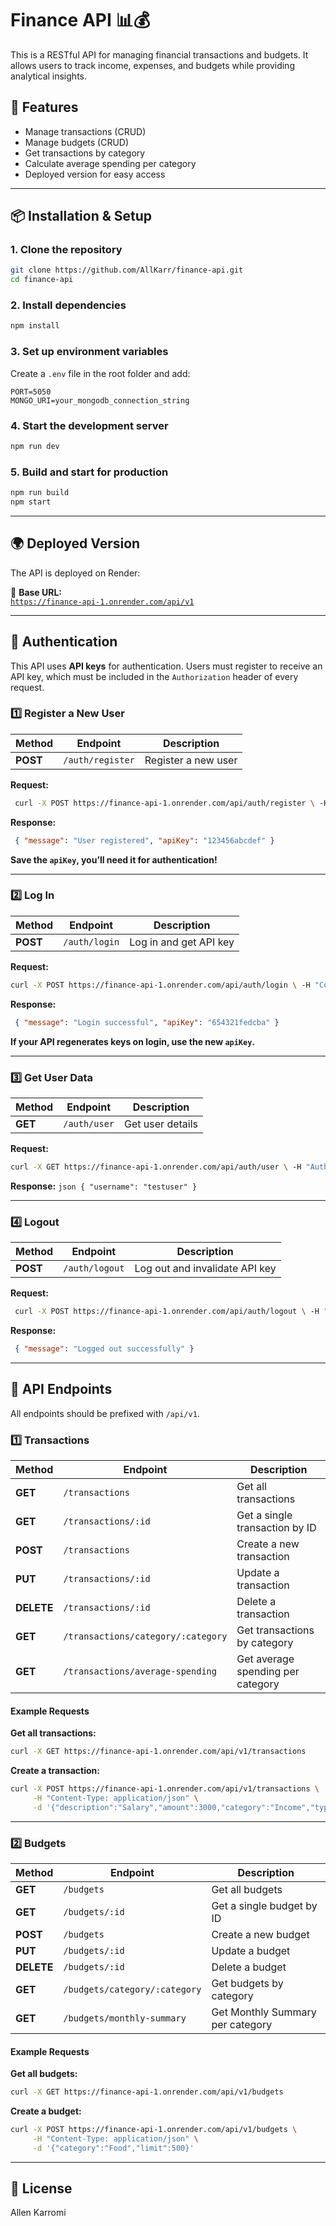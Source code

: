 # Finance API 📊💰

This is a RESTful API for managing financial transactions and budgets. It allows users to track income, expenses, and budgets while providing analytical insights.

## 🚀 Features
- Manage transactions (CRUD)
- Manage budgets (CRUD)
- Get transactions by category
- Calculate average spending per category
- Deployed version for easy access

---

## 📦 Installation & Setup

### 1. Clone the repository
```sh
git clone https://github.com/AllKarr/finance-api.git
cd finance-api
```

### 2. Install dependencies
```sh
npm install
```

### 3. Set up environment variables
Create a `.env` file in the root folder and add:

```env
PORT=5050
MONGO_URI=your_mongodb_connection_string
```

### 4. Start the development server
```sh
npm run dev
```

### 5. Build and start for production
```sh
npm run build
npm start
```

---

## 🌍 Deployed Version
The API is deployed on Render:

🔗 **Base URL:**  
[`https://finance-api-1.onrender.com/api/v1`](https://finance-api-1.onrender.com/api/v1)

---

## 🔑 Authentication
 
 This API uses **API keys** for authentication. Users must register to receive an API key, which must be included in the `Authorization` header of every request.

### 1️⃣ Register a New User
| Method | Endpoint | Description | 
|--------|----------|-------------| 
| **POST** | `/auth/register` | Register a new user |

**Request:** 
```sh
 curl -X POST https://finance-api-1.onrender.com/api/auth/register \ -H "Content-Type: application/json" \ -d '{"username": "testuser", "email": "test@example.com", "password": "testpassword"}' 
```

**Response:** 
```json
 { "message": "User registered", "apiKey": "123456abcdef" } 
``` 
**Save the `apiKey`, you’ll need it for authentication!**

---

### 2️⃣ Log In 
| Method | Endpoint | Description | 
|--------|----------|-------------| 
| **POST** | `/auth/login` | Log in and get API key |

**Request:** 
```sh
curl -X POST https://finance-api-1.onrender.com/api/auth/login \ -H "Content-Type: application/json" \ -d '{"username": "testuser", "password": "testpassword"}'
```

**Response:** 
```json
 { "message": "Login successful", "apiKey": "654321fedcba" }
```
**If your API regenerates keys on login, use the new `apiKey`.**

---

### 3️⃣ Get User Data 
| Method | Endpoint | Description | 
|--------|----------|-------------| 
| **GET** | `/auth/user` | Get user details |

**Request:** 
```sh
curl -X GET https://finance-api-1.onrender.com/api/auth/user \ -H "Authorization: Bearer YOUR_API_KEY_HERE"
```

**Response:** 
```json { "username": "testuser" } ```

---

### 4️⃣ Logout 
| Method | Endpoint | Description | 
|--------|----------|-------------| 
| **POST** | `/auth/logout` | Log out and invalidate API key |

**Request:** 
```sh
 curl -X POST https://finance-api-1.onrender.com/api/auth/logout \ -H "Authorization: Bearer YOUR_API_KEY_HERE" 
```

**Response:** 
```json
 { "message": "Logged out successfully" } 
```

---

## 📌 API Endpoints
All endpoints should be prefixed with `/api/v1`.

### 1️⃣ Transactions
| Method | Endpoint | Description |
|--------|----------|-------------|
| **GET** | `/transactions` | Get all transactions |
| **GET** | `/transactions/:id` | Get a single transaction by ID |
| **POST** | `/transactions` | Create a new transaction |
| **PUT** | `/transactions/:id` | Update a transaction |
| **DELETE** | `/transactions/:id` | Delete a transaction |
| **GET** | `/transactions/category/:category` | Get transactions by category |
| **GET** | `/transactions/average-spending` | Get average spending per category |

#### Example Requests
**Get all transactions:**
```sh
curl -X GET https://finance-api-1.onrender.com/api/v1/transactions
```

**Create a transaction:**
```sh
curl -X POST https://finance-api-1.onrender.com/api/v1/transactions \
     -H "Content-Type: application/json" \
     -d '{"description":"Salary","amount":3000,"category":"Income","type":"income"}'
```

---

### 2️⃣ Budgets
| Method | Endpoint | Description |
|--------|----------|-------------|
| **GET** | `/budgets` | Get all budgets |
| **GET** | `/budgets/:id` | Get a single budget by ID |
| **POST** | `/budgets` | Create a new budget |
| **PUT** | `/budgets/:id` | Update a budget |
| **DELETE** | `/budgets/:id` | Delete a budget |
| **GET** | `/budgets/category/:category` | Get budgets by category |
| **GET** | `/budgets/monthly-summary` | Get Monthly Summary per category |

#### Example Requests
**Get all budgets:**
```sh
curl -X GET https://finance-api-1.onrender.com/api/v1/budgets
```

**Create a budget:**
```sh
curl -X POST https://finance-api-1.onrender.com/api/v1/budgets \
     -H "Content-Type: application/json" \
     -d '{"category":"Food","limit":500}'
```

---

## 📜 License
Allen Karromi
